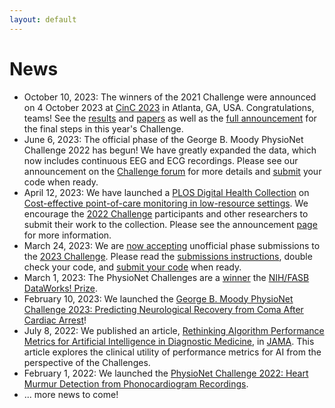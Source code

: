 ```yaml
---
layout: default
---
```


# News

- October 10, 2023: The winners of the 2021 Challenge were announced on 4 October 2023 at [CinC 2023](https://cinc2023.org) in Atlanta, GA, USA. Congratulations, teams! See the [results](results) and [papers](papers) as well as the [full announcement](https://groups.google.com/g/physionet-challenges/c/9FRZp9wbnKo) for the final steps in this year's Challenge.
- June 6, 2023: The official phase of the George B. Moody PhysioNet Challenge 2022 has begun! We have greatly expanded the data, which now includes continuous EEG and ECG recordings. Please see our announcement on the [Challenge forum](https://groups.google.com/g/physionet-challenges/) for more details and [submit](https://docs.google.com/forms/d/e/1FAIpQLSfBY14ldx1ngucgEUZCvVPMqsRH4tya2M51oejieA1dJGPC9w/viewform?usp=sf_link) your code when ready.
- April 12, 2023: We have launched a [PLOS Digital Health Collection](https://journals.plos.org/digitalhealth/) on [Cost-effective point-of-care monitoring in low-resource settings](https://physionetchallenges.org/focus-issue/). We encourage the [2022 Challenge](../2022/) participants and other researchers to submit their work to the collection. Please see the announcement [page](https://physionetchallenges.org/focus-issue/) for more information.
- March 24, 2023: We are [now accepting](https://groups.google.com/g/physionet-challenges/c/vagQtJbVOIw) unofficial phase submissions to the [2023 Challenge](../2023/). Please read the [submissions instructions](submissions), double check your code, and [submit your code](https://docs.google.com/forms/d/e/1FAIpQLSedoXArGWNlo_VEUsR4tPque62j8rmHKkG5cLG18Uj-IWivgQ/viewform?usp=sf_link) when ready.
- March 1, 2023: The PhysioNet Challenges are a [winner](https://groups.google.com/g/physionet-challenges/c/QFodMHOHXak) the [NIH/FASB DataWorks! Prize](https://www.faseb.org/data-management-and-sharing/dataworks-prize). 
- February 10, 2023: We launched the [George B. Moody PhysioNet Challenge 2023: Predicting Neurological Recovery from Coma After Cardiac Arrest](/2023/)!
- July 8, 2022: We published an article, [Rethinking Algorithm Performance Metrics for Artificial Intelligence in Diagnostic Medicine](https://jamanetwork.com/journals/jama/fullarticle/2794258), in [JAMA](https://jamanetwork.com/). This article explores the clinical utility of performance metrics for AI from the perspective of the Challenges.
- February 1, 2022: We launched the [PhysioNet Challenge 2022: Heart Murmur Detection from Phonocardiogram Recordings](../2022/).
- ... more news to come!
